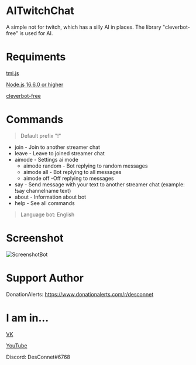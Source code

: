 # AITwitchChat
A simple not for twitch, which has a silly AI in places. The library "cleverbot-free" is used for AI.

# Requiments
[tmi.js](https://www.npmjs.com/package/tmi.js)

[Node.js 16.6.0 or higher](https://nodejs.org/en/download/)

[cleverbot-free](https://www.npmjs.com/package/cleverbot-free)

# Commands
> Default prefix "!"

* join - Join to another streamer chat
* leave - Leave to joined streamer chat
* aimode - Settings ai mode
    * aimode random - Bot replying to random messages
    * aimode all - Bot replying to all messages
    * aimode off -Off replying to messages
* say - Send message with your text to another streamer chat (example: !say channelname text)
* about - Information about bot
* help - See all commands

> Language bot: English

# Screenshot
![ScreenshotBot](https://user-images.githubusercontent.com/31757032/151699556-087c725c-5bf3-415c-bf6e-c0960fe2571c.png)

# Support Author
DonationAlerts: https://www.donationalerts.com/r/desconnet

# I am in...
[VK](https://vk.com/endnet)

[YouTube](https://youtube.com/DesConnet)

Discord: DesConnet#6768
